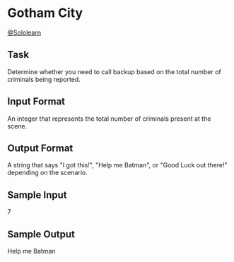 # Gotham City

[@Sololearn](sololearn.com)

## Task

Determine whether you need to call backup based on the total number of criminals being reported.

## Input Format

An integer that represents the total number of criminals present at the scene.

## Output Format

A string that says "I got this!", "Help me Batman", or "Good Luck out there!" depending on the scenario.

## Sample Input

7

## Sample Output

Help me Batman
